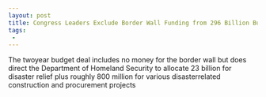 ```yaml
---
layout: post
title: Congress Leaders Exclude Border Wall Funding from 296 Billion Budget Deal
tags:
 -
---
```

The twoyear budget deal includes no money for the border wall but does direct the Department of Homeland Security to allocate 23 billion for disaster relief plus roughly 800 million for various disasterrelated construction and procurement projects
